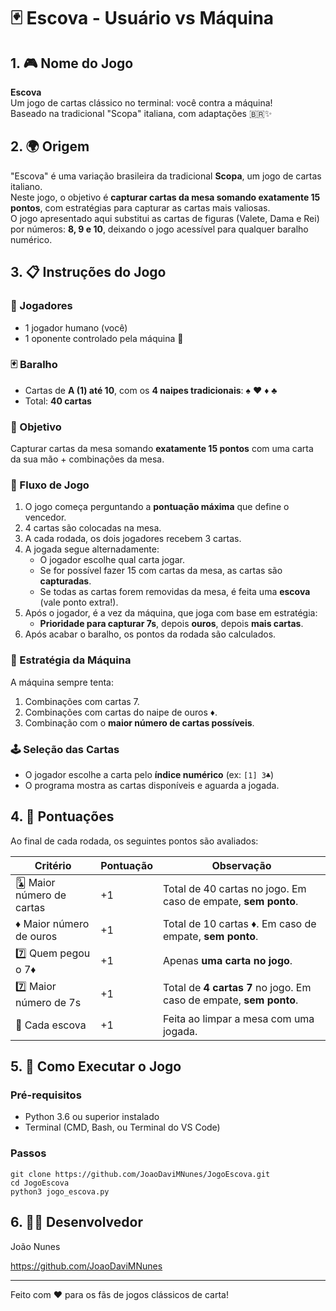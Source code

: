 # 🃏 Escova - Usuário vs Máquina

## 1. 🎮 Nome do Jogo

**Escova**  
Um jogo de cartas clássico no terminal: você contra a máquina!  
Baseado na tradicional "Scopa" italiana, com adaptações 🇧🇷✨

## 2. 🌍 Origem

"Escova" é uma variação brasileira da tradicional **Scopa**, um jogo de cartas italiano.  
Neste jogo, o objetivo é **capturar cartas da mesa somando exatamente 15 pontos**, com estratégias para capturar as cartas mais valiosas.  
O jogo apresentado aqui substitui as cartas de figuras (Valete, Dama e Rei) por números: **8, 9 e 10**, deixando o jogo acessível para qualquer baralho numérico.

## 3. 📋 Instruções do Jogo

### 👤 Jogadores
- 1 jogador humano (você)
- 1 oponente controlado pela máquina 🤖

### 🃏 Baralho
- Cartas de **A (1) até 10**, com os **4 naipes tradicionais**: ♠ ♥ ♦ ♣
- Total: **40 cartas**

### 🎯 Objetivo
Capturar cartas da mesa somando **exatamente 15 pontos** com uma carta da sua mão + combinações da mesa.

### 🔁 Fluxo de Jogo
1. O jogo começa perguntando a **pontuação máxima** que define o vencedor.
2. 4 cartas são colocadas na mesa.
3. A cada rodada, os dois jogadores recebem 3 cartas.
4. A jogada segue alternadamente:
   - O jogador escolhe qual carta jogar.
   - Se for possível fazer 15 com cartas da mesa, as cartas são **capturadas**.
   - Se todas as cartas forem removidas da mesa, é feita uma **escova** (vale ponto extra!).
5. Após o jogador, é a vez da máquina, que joga com base em estratégia:
   - **Prioridade para capturar 7s**, depois **ouros**, depois **mais cartas**.
6. Após acabar o baralho, os pontos da rodada são calculados.

### 🧠 Estratégia da Máquina
A máquina sempre tenta:
1. Combinações com cartas 7.
2. Combinações com cartas do naipe de ouros ♦.
3. Combinação com o **maior número de cartas possíveis**.

### 🕹️ Seleção das Cartas
- O jogador escolhe a carta pelo **índice numérico** (ex: `[1] 3♣`)
- O programa mostra as cartas disponíveis e aguarda a jogada.

## 4. 🧾 Pontuações

Ao final de cada rodada, os seguintes pontos são avaliados:

| Critério             | Pontuação | Observação                                                    |
|----------------------|-----------|----------------------------------------------------------------|
| 🃙 Maior número de cartas | +1        | Total de 40 cartas no jogo. Em caso de empate, **sem ponto**. |
| ♦ Maior número de ouros   | +1        | Total de 10 cartas ♦. Em caso de empate, **sem ponto**.        |
| 7️⃣ Quem pegou o 7♦        | +1        | Apenas **uma carta no jogo**.                                 |
| 7️⃣ Maior número de 7s     | +1        | Total de **4 cartas 7** no jogo. Em caso de empate, **sem ponto**. |
| 🧹 Cada escova          | +1        | Feita ao limpar a mesa com uma jogada.                        |

## 5. 🚀 Como Executar o Jogo

### Pré-requisitos
- Python 3.6 ou superior instalado
- Terminal (CMD, Bash, ou Terminal do VS Code)

### Passos
```
git clone https://github.com/JoaoDaviMNunes/JogoEscova.git
cd JogoEscova
python3 jogo_escova.py
```

## 6. 👨‍💻 Desenvolvedor

João Nunes

https://github.com/JoaoDaviMNunes

---

Feito com ❤️ para os fãs de jogos clássicos de carta!
